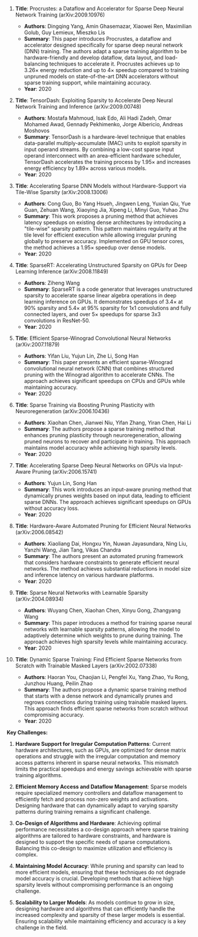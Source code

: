 1. **Title**: Procrustes: a Dataflow and Accelerator for Sparse Deep Neural Network Training (arXiv:2009.10976)
   - **Authors**: Dingqing Yang, Amin Ghasemazar, Xiaowei Ren, Maximilian Golub, Guy Lemieux, Mieszko Lis
   - **Summary**: This paper introduces Procrustes, a dataflow and accelerator designed specifically for sparse deep neural network (DNN) training. The authors adapt a sparse training algorithm to be hardware-friendly and develop dataflow, data layout, and load-balancing techniques to accelerate it. Procrustes achieves up to 3.26× energy reduction and up to 4× speedup compared to training unpruned models on state-of-the-art DNN accelerators without sparse training support, while maintaining accuracy.
   - **Year**: 2020

2. **Title**: TensorDash: Exploiting Sparsity to Accelerate Deep Neural Network Training and Inference (arXiv:2009.00748)
   - **Authors**: Mostafa Mahmoud, Isak Edo, Ali Hadi Zadeh, Omar Mohamed Awad, Gennady Pekhimenko, Jorge Albericio, Andreas Moshovos
   - **Summary**: TensorDash is a hardware-level technique that enables data-parallel multiply-accumulate (MAC) units to exploit sparsity in input operand streams. By combining a low-cost sparse input operand interconnect with an area-efficient hardware scheduler, TensorDash accelerates the training process by 1.95× and increases energy efficiency by 1.89× across various models.
   - **Year**: 2020

3. **Title**: Accelerating Sparse DNN Models without Hardware-Support via Tile-Wise Sparsity (arXiv:2008.13006)
   - **Authors**: Cong Guo, Bo Yang Hsueh, Jingwen Leng, Yuxian Qiu, Yue Guan, Zehuan Wang, Xiaoying Jia, Xipeng Li, Minyi Guo, Yuhao Zhu
   - **Summary**: This work proposes a pruning method that achieves latency speedups on existing dense architectures by introducing a "tile-wise" sparsity pattern. This pattern maintains regularity at the tile level for efficient execution while allowing irregular pruning globally to preserve accuracy. Implemented on GPU tensor cores, the method achieves a 1.95× speedup over dense models.
   - **Year**: 2020

4. **Title**: SparseRT: Accelerating Unstructured Sparsity on GPUs for Deep Learning Inference (arXiv:2008.11849)
   - **Authors**: Ziheng Wang
   - **Summary**: SparseRT is a code generator that leverages unstructured sparsity to accelerate sparse linear algebra operations in deep learning inference on GPUs. It demonstrates speedups of 3.4× at 90% sparsity and 5.4× at 95% sparsity for 1x1 convolutions and fully connected layers, and over 5× speedups for sparse 3x3 convolutions in ResNet-50.
   - **Year**: 2020

5. **Title**: Efficient Sparse-Winograd Convolutional Neural Networks (arXiv:2007.11879)
   - **Authors**: Yifan Liu, Yujun Lin, Zhe Li, Song Han
   - **Summary**: This paper presents an efficient sparse-Winograd convolutional neural network (CNN) that combines structured pruning with the Winograd algorithm to accelerate CNNs. The approach achieves significant speedups on CPUs and GPUs while maintaining accuracy.
   - **Year**: 2020

6. **Title**: Sparse Training via Boosting Pruning Plasticity with Neuroregeneration (arXiv:2006.10436)
   - **Authors**: Xiaohan Chen, Jianwei Niu, Yifan Zhang, Yiran Chen, Hai Li
   - **Summary**: The authors propose a sparse training method that enhances pruning plasticity through neuroregeneration, allowing pruned neurons to recover and participate in training. This approach maintains model accuracy while achieving high sparsity levels.
   - **Year**: 2020

7. **Title**: Accelerating Sparse Deep Neural Networks on GPUs via Input-Aware Pruning (arXiv:2006.15741)
   - **Authors**: Yujun Lin, Song Han
   - **Summary**: This work introduces an input-aware pruning method that dynamically prunes weights based on input data, leading to efficient sparse DNNs. The approach achieves significant speedups on GPUs without accuracy loss.
   - **Year**: 2020

8. **Title**: Hardware-Aware Automated Pruning for Efficient Neural Networks (arXiv:2006.08542)
   - **Authors**: Xiaoliang Dai, Hongxu Yin, Nuwan Jayasundara, Ning Liu, Yanzhi Wang, Jian Tang, Vikas Chandra
   - **Summary**: The authors present an automated pruning framework that considers hardware constraints to generate efficient neural networks. The method achieves substantial reductions in model size and inference latency on various hardware platforms.
   - **Year**: 2020

9. **Title**: Sparse Neural Networks with Learnable Sparsity (arXiv:2004.08934)
   - **Authors**: Wuyang Chen, Xiaohan Chen, Xinyu Gong, Zhangyang Wang
   - **Summary**: This paper introduces a method for training sparse neural networks with learnable sparsity patterns, allowing the model to adaptively determine which weights to prune during training. The approach achieves high sparsity levels while maintaining accuracy.
   - **Year**: 2020

10. **Title**: Dynamic Sparse Training: Find Efficient Sparse Networks from Scratch with Trainable Masked Layers (arXiv:2002.07338)
    - **Authors**: Haoran You, Chaojian Li, Pengfei Xu, Yang Zhao, Yu Rong, Junzhou Huang, Peilin Zhao
    - **Summary**: The authors propose a dynamic sparse training method that starts with a dense network and dynamically prunes and regrows connections during training using trainable masked layers. This approach finds efficient sparse networks from scratch without compromising accuracy.
    - **Year**: 2020

**Key Challenges:**

1. **Hardware Support for Irregular Computation Patterns**: Current hardware architectures, such as GPUs, are optimized for dense matrix operations and struggle with the irregular computation and memory access patterns inherent in sparse neural networks. This mismatch limits the practical speedups and energy savings achievable with sparse training algorithms.

2. **Efficient Memory Access and Dataflow Management**: Sparse models require specialized memory controllers and dataflow management to efficiently fetch and process non-zero weights and activations. Designing hardware that can dynamically adapt to varying sparsity patterns during training remains a significant challenge.

3. **Co-Design of Algorithms and Hardware**: Achieving optimal performance necessitates a co-design approach where sparse training algorithms are tailored to hardware constraints, and hardware is designed to support the specific needs of sparse computations. Balancing this co-design to maximize utilization and efficiency is complex.

4. **Maintaining Model Accuracy**: While pruning and sparsity can lead to more efficient models, ensuring that these techniques do not degrade model accuracy is crucial. Developing methods that achieve high sparsity levels without compromising performance is an ongoing challenge.

5. **Scalability to Larger Models**: As models continue to grow in size, designing hardware and algorithms that can efficiently handle the increased complexity and sparsity of these larger models is essential. Ensuring scalability while maintaining efficiency and accuracy is a key challenge in the field. 